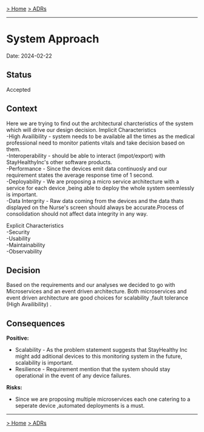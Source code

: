 [> Home](../README.md)    [> ADRs](README.md)

---

# System Approach

Date: 2024-02-22

## Status

Accepted

## Context
Here we are trying to find out the architectural charcteristics of the system which will drive our design decision.
Implicit Characteristics
<br>-High Availibility  -  system needs to be available all the times as the medical professional need to monitor patients vitals and take decision based on them.
<br>-Interoperability - should be able to interact (impot/export) with StayHealthyInc's other software products.
<br>-Performance - Since the devices emit data continuosly and our requirement states the average response time of 1 second.
<br>-Deployability -  We are proposing a micro service architecture with a service for each device ,being able to deploy the whole system seemlessly is important. 
<br>-Data Intergrity -  Raw data coming from the devices and the data thats displayed on the Nurse's screen should always be accurate.Process of consolidation should not affect data integrity in any way.

Explicit Characteristics
<br>-Security
<br>-Usability
<br>-Maintainability
<br>-Observability


## Decision

Based on the requirements and our analyses we decided to go with Microservices and an event driven architecture.
Both microservices and event driven architecture are good choices for scalability ,fault tolerance (High Availibility) .

## Consequences

**Positive:**

- Scalability -  As the problem statement suggests that StayHealthy Inc might add aditional devices to this monitoring system in the future, scalability is important.
- Resilience -  Requirement mention that the system should stay operational in the event of any device failures.

**Risks:**

- Since we are proposing multiple microservices each one catering to a seperate device ,automated deployments is a must.


---

[> Home](../README.md)    [> ADRs](README.md)
